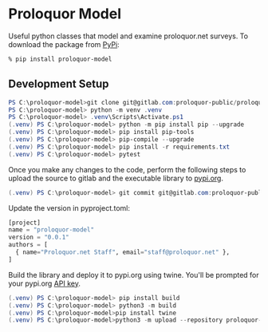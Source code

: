 # Proloquor Model

Useful python classes that model and examine proloquor.net surveys.  To download the package from [PyPi](https://pypi.org/project/proloquor-model/):

```bash
% pip install proloquor-model
```

## Development Setup

```powershell   
PS C:\proloquor-model>git clone git@gitlab.com:proloquor-public/proloquor-model.git
PS C:\proloquor-model> python -m venv .venv
PS C:\proloquor-model> .venv\Scripts\Activate.ps1
(.venv) PS C:\proloquor-model> python -m pip install pip --upgrade
(.venv) PS C:\proloquor-model> pip install pip-tools
(.venv) PS C:\proloquor-model> pip-compile --upgrade
(.venv) PS C:\proloquor-model> pip install -r requirements.txt
(.venv) PS C:\proloquor-model> pytest
```

Once you make any changes to the code, perform the following steps to upload the source to gitlab and the executable library to [pypi.org](https://packaging.python.org/en/latest/tutorials/packaging-projects/).  

```powershell
(.venv) PS C:\proloquor-model> git commit git@gitlab.com:proloquor-public/proloquor-model.git
```

Update the version in pyproject.toml:
```python
[project]
name = "proloquor-model"
version = "0.0.1"
authors = [
  { name="Proloquor.net Staff", email="staff@proloquor.net" },
]
```
Build the library and deploy it to pypi.org using twine.  You'll be prompted for your pypi.org [API key](https://pypi.org/help/#apitoken).  

```powershell
(.venv) PS C:\proloquor-model> pip install build
(.venv) PS C:\proloquor-model> python3 -m build
(.venv) PS C:\proloquor-model>pip install twine
(.venv) PS C:\proloquor-model>python3 -m upload --repository proloquor-model dist/*
```
